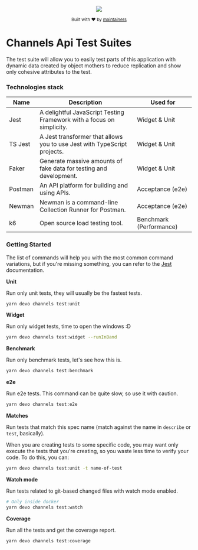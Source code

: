 <div align="center">
  <p align="center">
      <a href="https://turnly.app" target="_blank" rel="noopener">
          <img src="https://raw.githubusercontent.com/turnly/turnly/develop/docs/assets/github-header.png" />
      </a>
  </p>

  <p>
    <sub>
      Built with ❤︎ by
      <a href="/OWNERS.md">
        maintainers
      </a>
    </sub>
  </p>
</div>

# Channels Api Test Suites

The test suite will allow you to easily test parts of this application with dynamic
data created by object mothers to reduce replication and show only cohesive attributes to the test.

### Technologies stack

| Name       | Description                                                                | Used for                |
| ---------- | -------------------------------------------------------------------------- | ----------------------- |
| Jest       | A delightful JavaScript Testing Framework with a focus on simplicity.      | Widget & Unit      |
| TS Jest    | A Jest transformer that allows you to use Jest with TypeScript projects.   | Widget & Unit      |
| Faker      | Generate massive amounts of fake data for testing and development.         | Widget & Unit      |
| Postman    | An API platform for building and using APIs.                               | Acceptance (e2e)        |
| Newman     | Newman is a command-line Collection Runner for Postman.                    | Acceptance (e2e)        |
| k6         | Open source load testing tool.                                             | Benchmark (Performance) |

### Getting Started

The list of commands will help you with the most common command variations,
but if you're missing something, you can refer to the [Jest](https://jestjs.io/docs/cli) documentation.

**Unit**

Run only unit tests, they will usually be the fastest tests.

```sh
yarn devo channels test:unit
```

**Widget**

Run only widget tests, time to open the windows :D

```sh
yarn devo channels test:widget --runInBand
```

**Benchmark**

Run only benchmark tests, let's see how this is.

```sh
yarn devo channels test:benchmark
```

**e2e**

Run e2e tests. This command can be quite slow, so use it with caution.

```sh
yarn devo channels test:e2e
```

**Matches**

Run tests that match this spec name (match against the name in `describe` or `test`, basically).

When you are creating tests to some specific code, you may want only execute the tests that you're creating,
so you waste less time to verify your code. To do this, you can:

```sh
yarn devo channels test:unit -t name-of-test
```

**Watch mode**

Run tests related to git-based changed files with watch mode enabled.

```sh
# Only inside docker
yarn devo channels test:watch
```

**Coverage**

Run all the tests and get the coverage report.

```sh
yarn devo channels test:coverage
```
